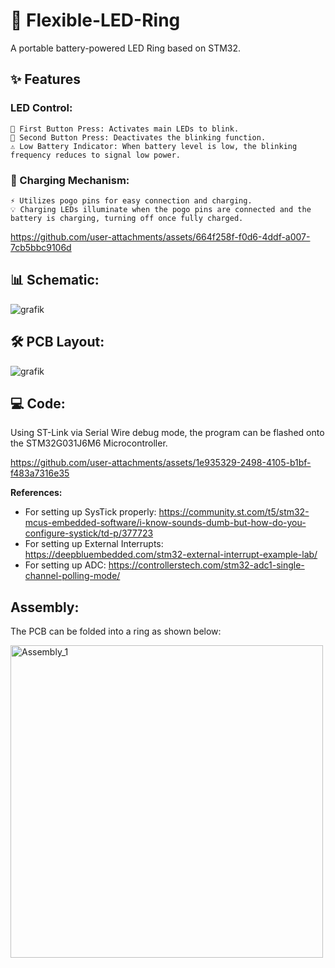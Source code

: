 # 🌈 Flexible-LED-Ring

A portable battery-powered LED Ring based on STM32.


## ✨ Features
### LED Control:
    🔘 First Button Press: Activates main LEDs to blink.
    🔘 Second Button Press: Deactivates the blinking function.
    ⚠️ Low Battery Indicator: When battery level is low, the blinking frequency reduces to signal low power.

### 🔌 Charging Mechanism:
    ⚡ Utilizes pogo pins for easy connection and charging.
    💡 Charging LEDs illuminate when the pogo pins are connected and the battery is charging, turning off once fully charged.


https://github.com/user-attachments/assets/664f258f-f0d6-4ddf-a007-7cb5bbc9106d


## 📊 Schematic:
![grafik](https://github.com/user-attachments/assets/20555b76-adcb-4200-9d99-c2b4ca056a9e)

## 🛠️ PCB Layout:
![grafik](https://github.com/user-attachments/assets/004e336d-5b91-43aa-951f-7701e4d78efe)

## 💻 Code:
Using ST-Link via Serial Wire debug mode, the program can be flashed onto the STM32G031J6M6 Microcontroller.

https://github.com/user-attachments/assets/1e935329-2498-4105-b1bf-f483a7316e35

**References:**
- For setting up SysTick properly: https://community.st.com/t5/stm32-mcus-embedded-software/i-know-sounds-dumb-but-how-do-you-configure-systick/td-p/377723
- For setting up External Interrupts: https://deepbluembedded.com/stm32-external-interrupt-example-lab/
- For setting up ADC: https://controllerstech.com/stm32-adc1-single-channel-polling-mode/

## Assembly:
The PCB can be folded into a ring as shown below:

<img src="https://github.com/user-attachments/assets/227f697d-9f54-4604-9b52-a2f7d8a9d130" alt="Assembly_1" width="500"/>
